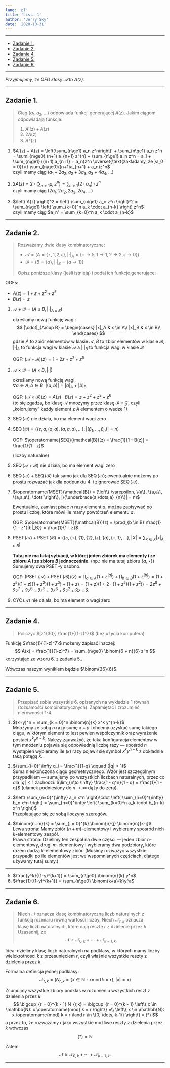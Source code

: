 ```yaml
---
lang: 'pl'
title: 'Lista-1'
author: 'Jerry Sky'
date: '2020-10-31'
---
```


---

- [Zadanie 1.](#zadanie-1)
- [Zadanie 2.](#zadanie-2)
- [Zadanie 4.](#zadanie-4)
- [Zadanie 5.](#zadanie-5)
- [Zadanie 6.](#zadanie-6)

---

*Przyjmujemy, że OFG klasy $\mathcal{A}$ to $A(z)$.*

---

## Zadanie 1.

> Ciąg $(a_1, a_2, \dots)$ odpowiada funkcji generującej $A(z)$. Jakim ciągom odpowiadają funkcje:
> 1. $A'(z) + A(z)$
> 2. $2A(z)$
> 3. $A^2(z)$

1. $A'(z) + A(z) = \left(\sum_{n\ge1} a_n z^n\right)' + \sum_{n\ge1} a_n z^n = \sum_{n\ge0} (n+1) a_{n+1} z^{n} + \sum_{n\ge1} a_n z^n = a_1 + \sum_{n\ge1} ((n+1) a_{n+1} + a_n)z^n \overset{\text{zakładamy, że }a_0 = 0}{=} \sum_{n\ge0}((n+1)a_{n+1} + a_n)z^n$\
czyli mamy ciąg $(a_1 + 2a_2, a_2 + 3a_3, a_3 + 4a_4, \dots)$

2. $2A(z) = 2\cdot\left( \sum_{n\ge1} a_n z^n \right) = \sum_{n\ge1} (2\cdot a_n) \cdot z^n$\
czyli mamy ciąg $(2a_1, 2a_2, 2a_3, 2a_4, \dots)$

1. $\left( A(z) \right)^2 = \left( \sum_{n\ge1} a_n z^n \right)^2 = \sum_{n\ge1} \left( \sum_{k=0}^n a_k \cdot a_{n-k} \right) z^n$\
czyli mamy ciąg $a_n' = \sum_{k=0}^n a_k \cdot a_{n-k}$

---

## Zadanie 2.

> Rozważamy dwie klasy kombinatoryczne:
> - $\mathcal{A} = (A = \left\{ \star, 1, 2, \epsilon \right\}, |\cdot|_A = \left\{ \star \to 5, 1 \to 1, 2 \to 2, \epsilon \to 0 \right\})$
> - $\mathcal{B} = (B = \left\{ a \right\}, |\cdot|_B = \left\{ a \to 1 \right\})$
>
> Opisz poniższe klasy (jeśli istnieją) i podaj ich funkcje generujące:

OGFs:
- $A(z) = 1 + z + z^2 + z^5$
- $B(z) = z$

1. $\mathcal{A} + \mathcal{B} = (A \cup B, |\cdot|_{A\cup B})$

    określamy nową funkcję wagi:
    $$
    |\cdot|_{A\cup B} =
    \begin{cases}
        |x|_A & x \in A\\
        |x|_B & x \in B\\
    \end{cases}
    $$
    gdzie $A$ to zbiór elementów w klasie $\mathcal{A}$, $B$ to zbiór elementów w klasie $\mathcal{B}$, $|\cdot|_A$ to funkcja wagi w klasie $\mathcal{A}$ a $|\cdot|_B$ to funkcja wagi w klasie $\mathcal{B}$

    OGF: $(\mathcal{A} + \mathcal{B})(z) = 1 + 2z + z^2 + z^5$

2. $\mathcal{A} \times \mathcal{B} = (A \times B, |\cdot|)$

    określamy nową funkcją wagi:\
    $\forall a\in A, b\in B \enspace |(a,b)| = |a|_A + |b|_B$

    OGF: $(\mathcal{A} \times \mathcal{B})(z) = A(z) \cdot B(z) = z + z^2 + z^3 + z^6$\
    (to się zgadza, bo klasę $\mathcal{A}$ mnożymy przez klasę $\mathcal{B} \cong \mathcal{Z}$, czyli „kolorujemy” każdy element z $A$ elementem o wadze $1$)

3. $\operatorname{SEQ}(\mathcal{A})$ nie działa, bo ma element wagi zero

4. $\operatorname{SEQ}(\mathcal{B}) = (\left\{ \varepsilon, a, (a,a), (a,a,a), \dots \right\}, |(\beta_1, \dots, \beta_n)| = n)$

    OGF: $\operatorname{SEQ}(\mathcal{B})(z) = \frac{1}{1 - B(z)} = \frac{1}{1 - z}$

    (liczby naturalne)

5. $\operatorname{SEQ}(\mathcal{A} + \mathcal{B})$ nie działa, bo ma element wagi zero

6. $\operatorname{SEQ}(\mathcal{A}) + \operatorname{SEQ}(\mathcal{B})$ tak samo jak dla $\operatorname{SEQ}(\mathcal{A})$; ewentualnie możemy po prostu rozważać jak dla podpunktu 4. i zignorować $\operatorname{SEQ}(\mathcal{A})$.

7. $\operatorname{MSET}(\mathcal{B}) = (\left\{ \varepsilon, \{a\}, \{a,a\}, \{a,a,a\}, \dots \right\}, |\{\underbrace{a,\dots,a}_{n}\}| = n)$

    Ewentualnie, zamiast pisać $n$ razy element $a$, można zapisywać po prostu liczbę, która mówi ile mamy powtórzeń elementu $a$.

    OGF: $\operatorname{MSET}(\mathcal{B})(z) = \prod_{b \in B} \frac{1}{1 - z^{|b|_B}} = \frac{1}{1 - z}$

8. $\operatorname{PSET}(\mathcal{A}) + \operatorname{PSET}(\mathcal{B}) = (\left\{ \varepsilon, \{\star\}, \{1\}, \{2\}, \{\epsilon\}, \{a\}, \{\star, 1\}, \dots \right\}, |X| = \sum_{x \in X}|x|_{A \cup B})$

    **Tutaj nie ma tutaj sytuacji, w której jeden zbiorek ma elementy i ze zbioru $A$ i ze zbioru $B$ jednocześnie.**  (np.: nie ma tutaj zbioru $\{a, \star\}$) Sumujemy dwa $\operatorname{PSET}$-y osobno.

    OGF: $(\operatorname{PSET}(\mathcal{A}) + \operatorname{PSET}(\mathcal{B}))(z) = \prod_{a \in A} (1 + z^{|a|}) + \prod_{b \in B} (1 + z^{|b|}) = (1 + z^5)(1 + z)(1 + z^2)(1 + z^0) + (1 + z) = (1+z)(1 + 2\cdot(1 + z^5)(1 + z^2)) = 2z^8 + 2z^7 + 2z^6 +2z^5 + 2z^3 + 2z^2 + 3z + 3$

9. $\operatorname{CYC}(\mathcal{A})$ nie działa, bo ma element o wagi zero

---

## Zadanie 4.

> Policzyć $[z^{30}] \frac{1}{(1-z)^7}$ (bez użycia komputera).

Funkcję $\frac{1}{(1-z)^7}$ możemy zapisać inaczej:
$$
A(x) = \frac{1}{(1-z)^7} = \sum_{n\ge0} \binom{6 + n}{6} z^n
$$
korzystając ze wzoru 6. z [zadania 5.](#zadanie-5).

Wówczas naszym wynikiem będzie $\binom{36}{6}$.

---

## Zadanie 5.

> Przepisać sobie wszystkie 6. opisanych na wykładzie 1 równań (tożsamości kombinatorycznych). Zapamiętać i zrozumieć nierówności 1-4.

1. $(x+y)^n = \sum_{k = 0}^n \binom{n}{k} x^k y^{n-k}$\
    Mnożymy ze sobą $n$ razy sumę $x+y$ i chcemy uzyskać sumę takiego ciągu, w którym element to jest pewien współczynnik oraz wyrażenie postaci $x^k y^{n-k}$. Należy zauważyć, że taka konfiguracja elementów w tym mnożeniu pojawia się odpowiednią liczbę razy — spośród $n$ wystąpień wybieramy ile ($k$) razy pojawił się symbol $x^k y^{n-k}$ z dokładnie taką potęgą $k$.

2. $\sum_{i=0}^\infty q_i = \frac{1}{1-q} \qquad (|q| < 1)$\
    Suma nieskończona ciągu geometrycznego. Wzór jest szczególnym przypadkiem — sumujemy po wszystkich liczbach naturalnych, przez co dla $|q| < 1$ zachodzi: $\lim_{n\to \infty} \frac{1 - q^n}{1 - q} = \frac{1}{1 - q}$ (ułamek podniesiony do $n \to \infty$ dąży do zera).

3. $\left( \sum_{n=0}^{\infty} a_n x^n \right)\cdot \left( \sum_{n=0}^{\infty} b_n x^n \right) = \sum_{n=0}^\infty \left( \sum_{k=0}^n a_k \cdot b_{n-k} x^n \right)$\
    Przeplatające się ze sobą iloczyny szeregów.

4. $\binom{n+m}{k} = \sum_{j = 0}^{k} \binom{n}{j} \binom{m}{k-j}$\
    Lewa strona: Mamy zbiór $(n+m)$–elementowy i wybieramy spośród nich $k$-elementowy zespół.\
    Prawa strona: Dzielimy ten zespół na dwie części — jeden zbiór $n$-elementowy, drugi $m$-elementowy i wybieramy dwa podzbiory, które razem dadzą $k$-elementowy zbiór. (Musimy rozważyć wszystkie przypadki po ile elementów jest we wspomnianych częściach, dlatego używamy tutaj sumy.)

---
5. $\frac{y^k}{(1-y)^{k+1}} = \sum_{n\ge0} \binom{n}{k} y^n$
6. $\frac{1}{(1-y)^{k+1}} = \sum_{a\ge0} \binom{k+a}{k}y^a$

---

## Zadanie 6.

> Niech $\mathcal{N}$ oznacza klasę kombinatoryczną liczb naturalnych z funkcją rozmiaru równą wartości liczby. Niech $\mathcal{N}_{r,k}$ oznacza klasę liczb naturalnych, które dają resztę $r$ z dzielenie przez $k$. Uzasadnij, że
> $$
> \mathcal{N} \cong \mathcal{N}_{0,k} + \dotsb + \mathcal{N}_{k-1, k}.
> $$

Idea: dzielimy klasę liczb naturalnych na podklasy, w których mamy liczby wielokrotności $k$ z przesunięciem $r$, czyli właśnie wszystkie reszty z dzielenia przez $k$.

Formalna definicja jednej podklasy:
$$
\mathcal{N}_{r,k} = \Big(N_{r,k} = \{x \in \mathbb{N} : x \operatorname{mod} k = r\}, |x| = x \Big)
$$

Zsumujmy wszystkie zbiory podklas w rozumieniu wszystkich reszt z dzielenia przez $k$:
$$
\bigcup_{r = 0}^{k - 1} N_{r,k} = \bigcup_{r = 0}^{k - 1} \left\{ x \in \mathbb{N}: x \operatorname{mod} k = r \right\} =\\
\left\{ x \in \mathbb{N}: x \operatorname{mod} k = r \land r \in \{0, \dots, k-1\} \right\} = (*)
$$
a przez to, że rozważamy $r$ jako wszystkie możliwe reszty z dzielenia przez $k$ wówczas
$$
(*) = \mathbb{N}
$$

Zatem
$$
\mathcal{N} \cong \mathcal{N}_{0,k} + \dotsb + \mathcal{N}_{k-1, k}.
$$

---
